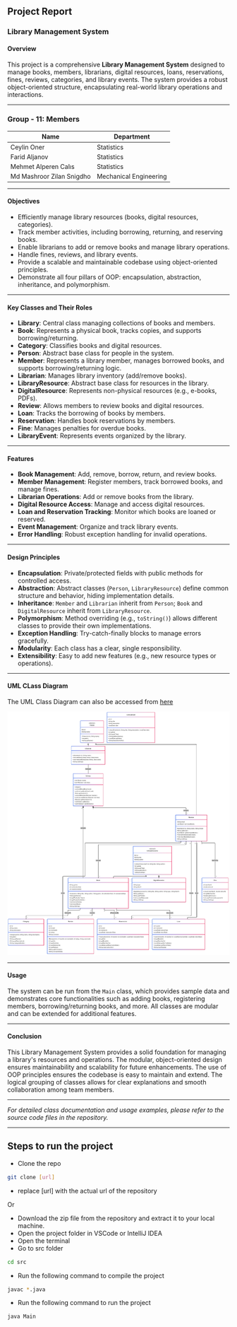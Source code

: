 ## Project Report

### Library Management System

#### Overview

This project is a comprehensive **Library Management System** designed to manage books, members, librarians, digital resources, loans, reservations, fines, reviews, categories, and library events. The system provides a robust object-oriented structure, encapsulating real-world library operations and interactions.

---

### Group - 11: Members
| Name                     | Department             |
|--------------------------|------------------------|
| Ceylin Oner              | Statistics             |
| Farid Aljanov            | Statistics             |
| Mehmet Alperen Calıs     | Statistics             |
| Md Mashroor Zilan Snigdho| Mechanical Engineering |

---

#### Objectives

- Efficiently manage library resources (books, digital resources, categories).
- Track member activities, including borrowing, returning, and reserving books.
- Enable librarians to add or remove books and manage library operations.
- Handle fines, reviews, and library events.
- Provide a scalable and maintainable codebase using object-oriented principles.
- Demonstrate all four pillars of OOP: encapsulation, abstraction, inheritance, and polymorphism.

---

#### Key Classes and Their Roles

- **Library**: Central class managing collections of books and members.
- **Book**: Represents a physical book, tracks copies, and supports borrowing/returning.
- **Category**: Classifies books and digital resources.
- **Person**: Abstract base class for people in the system.
- **Member**: Represents a library member, manages borrowed books, and supports borrowing/returning logic.
- **Librarian**: Manages library inventory (add/remove books).
- **LibraryResource**: Abstract base class for resources in the library.
- **DigitalResource**: Represents non-physical resources (e.g., e-books, PDFs).
- **Review**: Allows members to review books and digital resources.
- **Loan**: Tracks the borrowing of books by members.
- **Reservation**: Handles book reservations by members.
- **Fine**: Manages penalties for overdue books.
- **LibraryEvent**: Represents events organized by the library.

---

#### Features

- **Book Management**: Add, remove, borrow, return, and review books.
- **Member Management**: Register members, track borrowed books, and manage fines.
- **Librarian Operations**: Add or remove books from the library.
- **Digital Resource Access**: Manage and access digital resources.
- **Loan and Reservation Tracking**: Monitor which books are loaned or reserved.
- **Event Management**: Organize and track library events.
- **Error Handling**: Robust exception handling for invalid operations.

---

#### Design Principles

- **Encapsulation**: Private/protected fields with public methods for controlled access.
- **Abstraction**: Abstract classes (`Person`, `LibraryResource`) define common structure and behavior, hiding implementation details.
- **Inheritance**: `Member` and `Librarian` inherit from `Person`; `Book` and `DigitalResource` inherit from `LibraryResource`.
- **Polymorphism**: Method overriding (e.g., `toString()`) allows different classes to provide their own implementations.
- **Exception Handling**: Try-catch-finally blocks to manage errors gracefully.
- **Modularity**: Each class has a clear, single responsibility.
- **Extensibility**: Easy to add new features (e.g., new resource types or operations).


---

#### UML CLass Diagram


The UML Class Diagram can also be accessed from [here](https://drive.google.com/file/d/1RAbndEpugd1JgESrhBtCyeitRTxVfwQu/view?usp=sharing)


![UML CLass Diagram](https://github.com/mzs21/lib-system-demo/blob/main/UML%20Diagram/STAT295%20-%20Group%2011%20-%20UML%20Class%20Diagram%20-%20FINAL.png?raw=true  "UML Class Diagram")

---

#### Usage

The system can be run from the `Main` class, which provides sample data and demonstrates core functionalities such as adding books, registering members, borrowing/returning books, and more. All classes are modular and can be extended for additional features.

---

#### Conclusion

This Library Management System provides a solid foundation for managing a library's resources and operations. The modular, object-oriented design ensures maintainability and scalability for future enhancements. The use of OOP principles ensures the codebase is easy to maintain and extend. The logical grouping of classes allows for clear explanations and smooth collaboration among team members.

---

*For detailed class documentation and usage examples, please refer to the source code files in the repository.*

---

## Steps to run the project

- Clone the repo 

```bash
git clone [url]
```
- replace [url] with the actual url of the repository

Or

- Download the zip file from the repository and extract it to your local machine.
- Open the project folder in VSCode or IntelliJ IDEA
- Open the terminal
- Go to src folder

```bash
cd src
```

- Run the following command to compile the project

```bash
javac *.java
```

- Run the following command to run the project

```bash
java Main
```